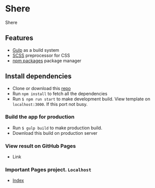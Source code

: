 # Shere
Shere

## Features
* [Gulp](https://gulpjs.com) as a build system
* [SCSS](http://sass-lang.com) preprocessor for CSS
* [npm packages](https://www.npmjs.com/) package manager

## Install dependencies
* Clone or download this [repo](git@github.com:svetlana-kruglik/newPhB.git)
* Run `npm install` to fetch all the dependencies
* Run  `$ npm run start` to make development build. View template on `localhost:3000`. If this port not busy.

### Build the app for production
* Run `$ gulp build` to make production build.
* Download this build on production server

### View result on GitHub Pages
* Link

### Important Pages project. `Localhost`
* [Index](http://localhost:3000/index.html)
